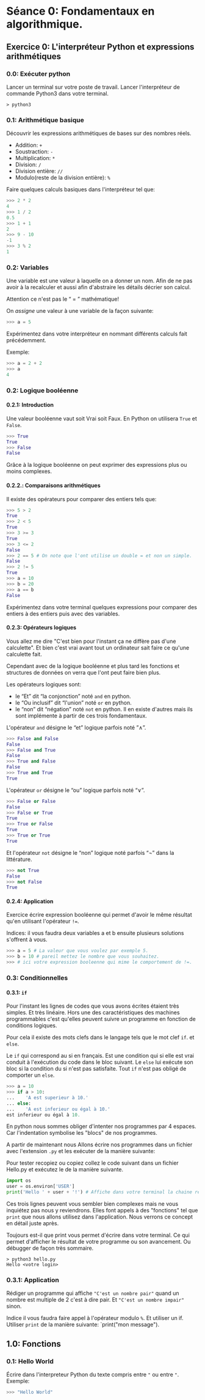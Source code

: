# Séance 0: Fondamentaux en algorithmique.

## Exercice 0: L'interpréteur Python et expressions arithmétiques

### 0.0: Exécuter python

Lancer un terminal sur votre poste de travail.
Lancer l'interpréteur de commande Python3 dans votre terminal.
```shell
> python3
```

### 0.1: Arithmétique basique

Découvrir les expressions arithmétiques de bases sur des nombres réels.
- Addition: `+`
- Soustraction: `-`
- Multiplication: `*`
- Division: `/`
- Division entière: `//`
- Modulo(reste de la division entière): `%`

Faire quelques calculs basiques dans l'interpréteur tel que:
```python
>>> 2 * 2
4
>>> 1 / 2
0.5
>>> 1 + 1
2
>>> 9 - 10
-1
>>> 3 % 2
1
```

### 0.2: Variables

Une variable est une valeur à laquelle on a donner un nom. Afin de ne pas avoir
à la recalculer et aussi afin d'abstraire les détails décrier son calcul.

Attention ce n'est pas le “ = ” mathématique!

On *assigne* une valeur à une variable de la façon suivante:
```python
>>> a = 5

```

Expérimentez dans votre interpréteur en nommant différents calculs fait
précédemment.

Exemple:
```python
>>> a = 2 + 2
>>> a
4
```
### 0.2: Logique booléenne
#### 0.2.1: Introduction

Une valeur booléenne vaut soit Vrai soit Faux. En Python on utilisera `True` et
`False`.

```Python
>>> True
True
>>> False
False
```
Grâce à la logique booléenne on peut exprimer des expressions plus ou moins
complexes.

#### 0.2.2.: Comparaisons arithmétiques

Il existe des opérateurs pour comparer des entiers tels que:
```python
>>> 5 > 2
True
>>> 2 < 5
True
>>> 3 >= 3
True
>>> 3 <= 2
False
>>> 2 == 5 # On note que l'ont utilise un double = et non un simple.
False
>>> 2 != 5
True
>>> a = 10
>>> b = 20
>>> a == b
False
```

Expérimentez dans votre terminal quelques expressions pour comparer des entiers
à des entiers puis avec des variables.

#### 0.2.3: Opérateurs logiques

Vous allez me dire "C'est bien pour l'instant ça ne diffère pas d'une
calculette". Et bien c'est vrai avant tout un ordinateur sait faire ce qu'une
calculette fait.

Cependant avec de la logique booléenne et plus tard les fonctions et structures
de données on verra que l'ont peut faire bien plus.

Les opérateurs logiques sont:
- le “Et” dit “la conjonction” noté `and` en python.
- le “Ou inclusif” dit “l'union” noté `or` en python.
- le “non” dit “négation” noté `not` en python.
Il en existe d'autres mais ils sont implémente à partir de ces trois
fondamentaux.

L'opérateur `and` désigne le “et” logique parfois noté ”∧”.
```Python
>>> False and False
False
>>> False and True
False
>>> True and False
False
>>> True and True
True
```

L'opérateur `or` désigne le “ou” logique parfois noté “∨”.
```python
>>> False or False
False
>>> False or True
True
>>> True or False
True
>>> True or True
True
```
Et l'opérateur `not` désigne le “non” logique noté parfois “¬” dans la
littérature.

```python
>>> not True
False
>>> not False
True
```

#### 0.2.4: Application

Exercice écrire expression booléenne qui permet d'avoir le même résultat qu'en
utilisant l'opérateur `!=`.

Indices: il vous faudra deux variables a et b ensuite plusieurs solutions
s'offrent à vous.

```python
>>> a = 5 # La valeur que vous voulez par exemple 5.
>>> b = 10 # pareil mettez le nombre que vous souhaitez.
>>> # ici votre expression booleenne qui mime le comportement de !=.
```

### 0.3: Conditionnelles
#### 0.3.1: `if`

Pour l'instant les lignes de codes que vous avons écrites étaient très simples.
Et très linéaire. Hors une des caractéristiques des machines programmables c'est
qu'elles peuvent suivre un programme en fonction de conditions logiques.

Pour cela il existe des mots clefs dans le langage tels que le mot clef `if`.
et `else`.

Le `if` qui correspond au si en français. Est une condition qui si elle est vrai
conduit à l'exécution du code dans le bloc suivant.
Le `else` lui exécute son bloc si la condition du si n'est pas satisfaite. Tout
`if` n'est pas obligé de comporter un `else`.

```python
>>> a = 10
>>> if a > 10:
...    'A est superieur à 10.'
... else:
...    'A est inferieur ou égal à 10.'
est inferieur ou égal à 10.
```

En python nous sommes obliger d'intenter nos programmes par 4 espaces. Car
l'indentation symbolise les "blocs" de nos programmes.

A partir de maintenant nous Allons écrire nos programmes dans un fichier avec
l'extension `.py` et les exécuter de la manière suivante:

Pour tester recopiez ou copiez collez le code suivant dans un fichier Hello.py
et exécutez le de la manière suivante.

```python
import os
user = os.environ['USER']
print('Hello ' + user + '!') # Affiche dans votre terminal la chaine résultante.
```

Ces trois lignes peuvent vous sembler bien complexes mais ne vous inquiétez pas
nous y reviendrons. Elles font appels à des "fonctions" tel que `print` que nous
allons utilisez dans l'application. Nous verrons ce concept en détail juste après.

Toujours est-il que print vous permet d'écrire dans votre terminal. Ce qui
permet d'afficher le résultat de votre programme ou son avancement. Ou débugger
de façon très sommaire.

```shell
> python3 hello.py
Hello <votre login>
```

### 0.3.1: Application

Rédiger un programme qui affiche `"C'est un nombre pair"` quand un nombre est
multiple de 2 c'est à dire pair.
Et `"C'est un nombre impair"` sinon.

Indice il vous faudra faire appel à l'opérateur modulo `%`. Et utiliser un if.
Utiliser `print` de la manière suivante: `print("mon message").

## 1.0: Fonctions

### 0.1: Hello World

Écrire dans l'interpreteur Python du texte compris entre `"` ou entre `"`.
Exemple:
```python
>>> "Hello World"
```
